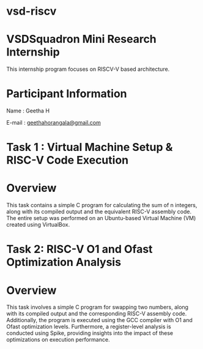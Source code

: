 # vsd-riscv
# VSDSquadron Mini Research Internship
This internship program focuses on RISCV-V based architecture.

# Participant Information

Name : Geetha H

E-mail : geethahorangala@gmail.com

# Task 1 : Virtual Machine Setup & RISC-V Code Execution
# Overview

This task contains a simple C program for calculating the sum of n integers, along with its compiled output and the equivalent RISC-V assembly code. The entire setup was performed on an Ubuntu-based Virtual Machine (VM) created using VirtualBox.

# Task 2: RISC-V O1 and Ofast Optimization Analysis
# Overview

This task involves a simple C program for swapping two numbers, along with its compiled output and the corresponding RISC-V assembly code. Additionally, the program is executed using the GCC compiler with O1 and Ofast optimization levels. Furthermore, a register-level analysis is conducted using Spike, providing insights into the impact of these optimizations on execution performance.
